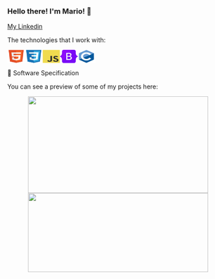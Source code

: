 ### Hello there! I'm Mario! 👋

<a href="https://www.linkedin.com/in/mario-oliveira-51448b197/" target="_blank">My Linkedin</a>

The technologies that I work with:

<img align="center" alt="Rafa-HTML" height="30" width="40" src="https://raw.githubusercontent.com/devicons/devicon/master/icons/html5/html5-original.svg"><img align="center" alt="Rafa-CSS" height="30" width="40" src="https://raw.githubusercontent.com/devicons/devicon/master/icons/css3/css3-original.svg"><img align="center" alt="Rafa HTML" height="30" width="40" src="https://github.com/devicons/devicon/blob/master/icons/javascript/javascript-original.svg"><img align="center" alt="Rafa HTML" height="30" width="40" src="https://github.com/devicons/devicon/blob/master/icons/bootstrap/bootstrap-original.svg"><img align="center" alt="Rafa HTML" height="30" width="40" src="https://github.com/devicons/devicon/blob/master/icons/c/c-original.svg">

📃 Software Specification <br>

You can see a preview of some of my projects here: <!--
**https://github.com/mariooliveiramps-->

<div align="center">
  <a href="https://github.com/mariooliveiramps">
  <img align="center" height="220em" width="410em" src="https://github-readme-stats.vercel.app/api?username=mariooliveiramps&show_icons=true&theme=tokyonight&include_all_commits=true&count_private=true"/>
  <img align="center" height="180em" width="410em" src="https://github-readme-stats.vercel.app/api/top-langs/?username=mariooliveiramps&layout=compact&langs_count=7&theme=tokyonight"/>
 </div>
  
<!--
**mariooliveiramps/mariooliveiramps** is a ✨ _special_ ✨ repository because its `README.md` (this file) appears on your GitHub profile.
-->
